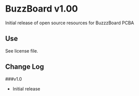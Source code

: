 # BuzzBoard v1.00
Initial release of open source resources for BuzzzBoard PCBA


## Use

See license file.


## Change Log

###v1.0
  - Initial release


